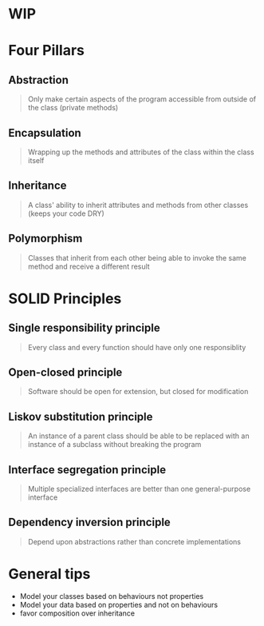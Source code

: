# WIP

# Four Pillars
## Abstraction
> Only make certain aspects of the program accessible from outside of the class (private methods)
## Encapsulation
> Wrapping up the methods and attributes of the class within the class itself
## Inheritance
> A class' ability to inherit attributes and methods from other classes (keeps your code DRY)
## Polymorphism
> Classes that inherit from each other being able to invoke the same method and receive a different result

# SOLID Principles
## **S**ingle responsibility principle
> Every class and every function should have only one responsiblity
## **O**pen-closed principle
> Software should be open for extension, but closed for modification
## **L**iskov substitution principle
> An instance of a parent class should be able to be replaced with an instance of a subclass without breaking the program
## **I**nterface segregation principle
> Multiple specialized interfaces are better than one general-purpose interface
## **D**ependency inversion principle
> Depend upon abstractions rather than concrete implementations

# General tips
- Model your classes based on behaviours not properties
- Model your data based on properties and not on behaviours
- favor composition over inheritance